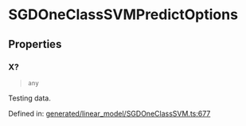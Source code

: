 # SGDOneClassSVMPredictOptions

## Properties

### X?

> `any`

Testing data.

Defined in:  [generated/linear\_model/SGDOneClassSVM.ts:677](https://github.com/transitive-bullshit/scikit-learn-ts/blob/92ab806/packages/sklearn/src/generated/linear_model/SGDOneClassSVM.ts#L677)
